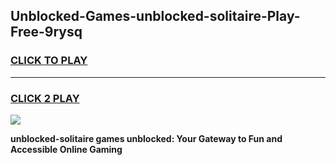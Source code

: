 
## Unblocked-Games-unblocked-solitaire-Play-Free-9rysq
<h3>
<a href="https://premium76.site?title=unblocked-solitaire&ref=10A">CLICK TO PLAY</a></h3>
<hr>

<h3>
<a href="https://premium76.site?title=unblocked-solitaire&ref=10A">CLICK 2 PLAY</a>
  
</h3>

<a href="https://premium76.site?title=unblocked-solitaire&ref=10A"><img src="https://clearcache.store/games.png"></a>


**unblocked-solitaire games unblocked: Your Gateway to Fun and Accessible Online Gaming**

